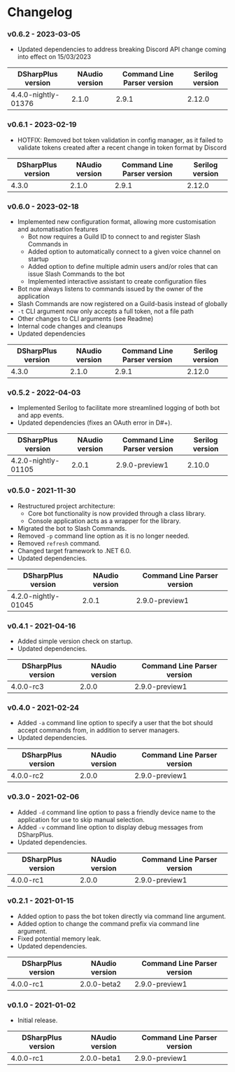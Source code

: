 # Changelog
### v0.6.2 - 2023-03-05
* Updated dependencies to address breaking Discord API change coming into effect on 15/03/2023

DSharpPlus version | NAudio version | Command Line Parser version | Serilog version
------------------ | -------------- | --------------------------- | ---------------
 4.4.0-nightly-01376 | 2.1.0 | 2.9.1 | 2.12.0

### v0.6.1 - 2023-02-19
* HOTFIX: Removed bot token validation in config manager, as it failed to validate tokens created after a recent change in token format by Discord

DSharpPlus version | NAudio version | Command Line Parser version | Serilog version
------------------ | -------------- | --------------------------- | ---------------
 4.3.0 | 2.1.0 | 2.9.1 | 2.12.0

### v0.6.0 - 2023-02-18
* Implemented new configuration format, allowing more customisation and automatisation features
    * Bot now requires a Guild ID to connect to and register Slash Commands in
    * Added option to automatically connect to a given voice channel on startup
    * Added option to define multiple admin users and/or roles that can issue Slash Commands to the bot
    * Implemented interactive assistant to create configuration files
* Bot now always listens to commands issued by the owner of the application
* Slash Commands are now registered on a Guild-basis instead of globally
* `-t` CLI argument now only accepts a full token, not a file path
* Other changes to CLI arguments (see Readme)
* Internal code changes and cleanups
* Updated dependencies

DSharpPlus version | NAudio version | Command Line Parser version | Serilog version
------------------ | -------------- | --------------------------- | ---------------
 4.3.0 | 2.1.0 | 2.9.1 | 2.12.0

### v0.5.2 - 2022-04-03
* Implemented Serilog to facilitate more streamlined logging of both bot and app events.
* Updated dependencies (fixes an OAuth error in D#+).

DSharpPlus version | NAudio version | Command Line Parser version | Serilog version
------------------ | -------------- | --------------------------- | ---------------
 4.2.0-nightly-01105 | 2.0.1 | 2.9.0-preview1 | 2.10.0

### v0.5.0 - 2021-11-30
* Restructured project architecture:
    * Core bot functionality is now provided through a class library.
    * Console application acts as a wrapper for the library.
* Migrated the bot to Slash Commands.
* Removed `-p` command line option as it is no longer needed.
* Removed `refresh` command.
* Changed target framework to .NET 6.0.
* Updated dependencies.

DSharpPlus version | NAudio version | Command Line Parser version
------------------ | -------------- | ---------------------------
 4.2.0-nightly-01045 | 2.0.1 | 2.9.0-preview1

### v0.4.1 - 2021-04-16
* Added simple version check on startup.
* Updated dependencies.

DSharpPlus version | NAudio version | Command Line Parser version
------------------ | -------------- | ---------------------------
4.0.0-rc3 | 2.0.0 | 2.9.0-preview1

### v0.4.0 - 2021-02-24
* Added `-a` command line option to specify a user that the bot should accept commands from, in addition to server managers.
* Updated dependencies.

DSharpPlus version | NAudio version | Command Line Parser version
------------------ | -------------- | ---------------------------
4.0.0-rc2 | 2.0.0 | 2.9.0-preview1

### v0.3.0 - 2021-02-06
* Added `-d` command line option to pass a friendly device name to the application for use to skip manual selection.
* Added `-v` command line option to display debug messages from DSharpPlus.
* Updated dependencies.

DSharpPlus version | NAudio version | Command Line Parser version
------------------ | -------------- | ---------------------------
4.0.0-rc1 | 2.0.0 | 2.9.0-preview1

### v0.2.1 - 2021-01-15
* Added option to pass the bot token directly via command line argument.
* Added option to change the command prefix via command line argument.
* Fixed potential memory leak.
* Updated dependencies.

DSharpPlus version | NAudio version | Command Line Parser version
------------------ | -------------- | ---------------------------
4.0.0-rc1 | 2.0.0-beta2 | 2.9.0-preview1

### v0.1.0 - 2021-01-02
* Initial release.

DSharpPlus version | NAudio version | Command Line Parser version
------------------ | -------------- | ---------------------------
4.0.0-rc1 | 2.0.0-beta1 | 2.9.0-preview1
